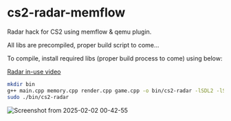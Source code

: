 # cs2-radar-memflow

Radar hack for CS2 using memflow & qemu plugin.  

All libs are precompiled, proper build script to come...

To compile, install required libs (proper build process to come) using below:

[Radar in-use video](https://youtu.be/_fAjWSg8nkg)

```bash
mkdir bin
g++ main.cpp memory.cpp render.cpp game.cpp -o bin/cs2-radar -lSDL2 -lSDL2_image  -lSDL2_gfx -std=c++17 -lmemflow_ffi
sudo ./bin/cs2-radar 
```

![Screenshot from 2025-02-02 00-42-55](https://github.com/user-attachments/assets/76c44788-b036-4a66-a730-20e4175ee0dd)
